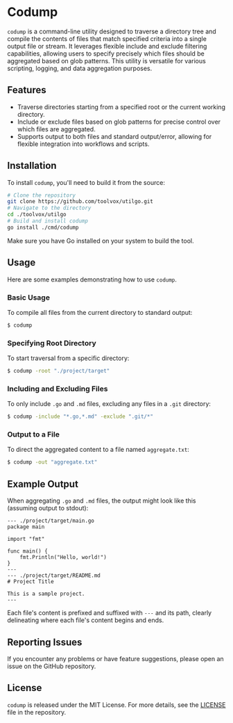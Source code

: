 # Codump

`codump` is a command-line utility designed to traverse a directory tree and compile the contents of files that match specified criteria into a single output file or stream. It leverages flexible include and exclude filtering capabilities, allowing users to specify precisely which files should be aggregated based on glob patterns. This utility is versatile for various scripting, logging, and data aggregation purposes.

## Features

- Traverse directories starting from a specified root or the current working directory.
- Include or exclude files based on glob patterns for precise control over which files are aggregated.
- Supports output to both files and standard output/error, allowing for flexible integration into workflows and scripts.

## Installation

To install `codump`, you'll need to build it from the source:

```sh
# Clone the repository
git clone https://github.com/toolvox/utilgo.git
# Navigate to the directory
cd ./toolvox/utilgo
# Build and install codump
go install ./cmd/codump
```

Make sure you have Go installed on your system to build the tool.

## Usage

Here are some examples demonstrating how to use `codump`.

### Basic Usage

To compile all files from the current directory to standard output:

```sh
$ codump
```

### Specifying Root Directory

To start traversal from a specific directory:

```sh
$ codump -root "./project/target"
```

### Including and Excluding Files

To only include `.go` and `.md` files, excluding any files in a `.git` directory:

```sh
$ codump -include "*.go,*.md" -exclude ".git/*"
```

### Output to a File

To direct the aggregated content to a file named `aggregate.txt`:

```sh
$ codump -out "aggregate.txt"
```

## Example Output

When aggregating `.go` and `.md` files, the output might look like this (assuming output to stdout):

```
--- ./project/target/main.go
package main

import "fmt"

func main() {
    fmt.Println("Hello, world!")
}
---
--- ./project/target/README.md
# Project Title

This is a sample project.
---
```

Each file's content is prefixed and suffixed with `---` and its path, clearly delineating where each file's content begins and ends.

## Reporting Issues

If you encounter any problems or have feature suggestions, please open an issue on the GitHub repository.

## License

`codump` is released under the MIT License. For more details, see the [LICENSE](LICENSE) file in the repository.